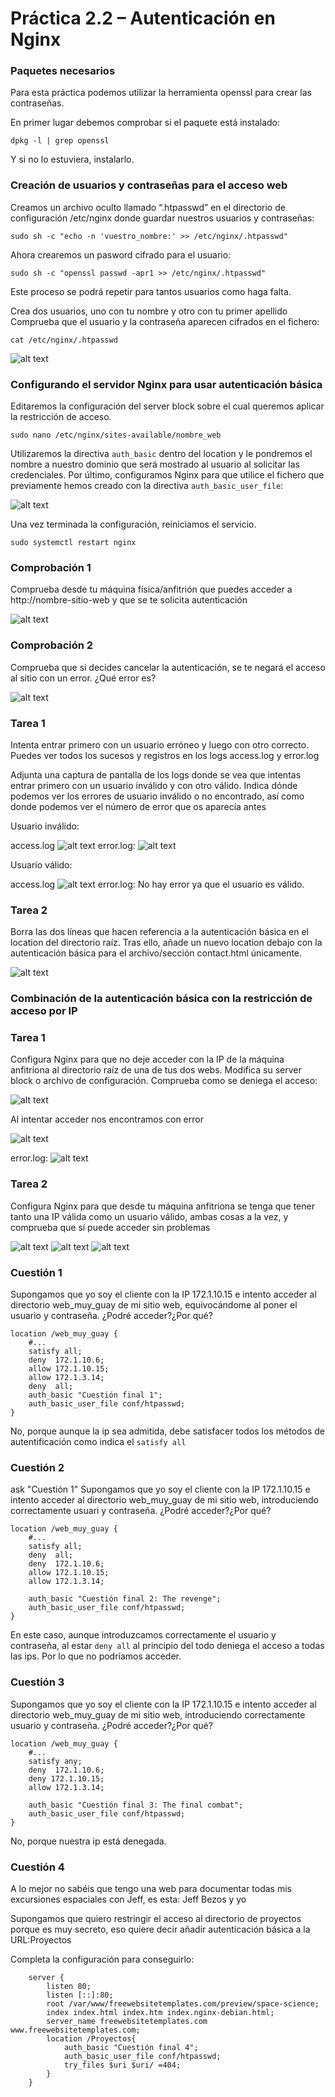 # Práctica 2.2 – Autenticación en Nginx

### Paquetes necesarios

Para esta práctica podemos utilizar la herramienta openssl para crear las contraseñas.

En primer lugar debemos comprobar si el paquete está instalado:

```
dpkg -l | grep openssl
```

Y si no lo estuviera, instalarlo.

### Creación de usuarios y contraseñas para el acceso web
Creamos un archivo oculto llamado “.htpasswd” en el directorio de configuración /etc/nginx donde guardar nuestros usuarios y contraseñas:

```
sudo sh -c "echo -n 'vuestro_nombre:' >> /etc/nginx/.htpasswd"
```
Ahora crearemos un pasword cifrado para el usuario:

```
sudo sh -c "openssl passwd -apr1 >> /etc/nginx/.htpasswd"
```

Este proceso se podrá repetir para tantos usuarios como haga falta.

Crea dos usuarios, uno con tu nombre y otro con tu primer apellido
Comprueba que el usuario y la contraseña aparecen cifrados en el fichero:
```
cat /etc/nginx/.htpasswd
```
![alt text](assets/images/image-21.png)

### Configurando el servidor Nginx para usar autenticación básica

Editaremos la configuración del server block sobre el cual queremos aplicar la restricción de acceso.

```
sudo nano /etc/nginx/sites-available/nombre_web
```
Utilizaremos la directiva `auth_basic` dentro del location y le pondremos el nombre a nuestro dominio que será mostrado al usuario al solicitar las credenciales. Por último, configuramos Nginx para que utilice el fichero que previamente hemos creado con la directiva `auth_basic_user_file`:

![alt text](assets/images/image-22.png)

Una vez terminada la configuración, reiniciamos el servicio.
```
sudo systemctl restart nginx
```

### Comprobación 1

Comprueba desde tu máquina física/anfitrión que puedes acceder a http://nombre-sitio-web y que se te solicita autenticación

![alt text](assets/images/image-23.png)

### Comprobación 2

Comprueba que si decides cancelar la autenticación, se te negará el acceso al sitio con un error. ¿Qué error es?

![alt text](assets/images/image-24.png)

### Tarea 1

Intenta entrar primero con un usuario erróneo y luego con otro correcto. Puedes ver todos los sucesos y registros en los logs access.log y error.log

Adjunta una captura de pantalla de los logs donde se vea que intentas entrar primero con un usuario inválido y con otro válido. Indica dónde podemos ver los errores de usuario inválido o no encontrado, así como donde podemos ver el número de error que os aparecía antes

Usuario inválido:

access.log
![alt text](assets/images/image-25.png)
error.log:
![alt text](assets/images/image-26.png)

Usuario válido:

access.log
![alt text](assets/images/image-27.png)
error.log:
No hay error ya que el usuario es válido.

### Tarea 2

Borra las dos líneas que hacen referencia a la autenticación básica en el location del directorio raíz. Tras ello, añade un nuevo location debajo con la autenticación básica para el archivo/sección contact.html únicamente.

![alt text](assets/images/image-28.png)

### Combinación de la autenticación básica con la restricción de acceso por IP

### Tarea 1

Configura Nginx para que no deje acceder con la IP de la máquina anfitriona al directorio raíz de una de tus dos webs. Modifica su server block o archivo de configuración. Comprueba como se deniega el acceso:

![alt text](assets/images/image-29.png)

Al intentar acceder nos encontramos con error

![alt text](assets/images/image-30.png)

error.log:
![alt text](assets/images/image-31.png)

### Tarea 2

Configura Nginx para que desde tu máquina anfitriona se tenga que tener tanto una IP válida como un usuario válido, ambas cosas a la vez, y comprueba que sí puede acceder sin problemas

![alt text](assets/images/image-32.png)
![alt text](assets/images/image-33.png)
![alt text](assets/images/image-34.png)

### Cuestión 1

Supongamos que yo soy el cliente con la IP 172.1.10.15 e intento acceder al directorio web_muy_guay de mi sitio web, equivocándome al poner el usuario y contraseña. ¿Podré acceder?¿Por qué?

```
location /web_muy_guay {
    #...
    satisfy all;    
    deny  172.1.10.6;
    allow 172.1.10.15;
    allow 172.1.3.14;
    deny  all;
    auth_basic "Cuestión final 1";
    auth_basic_user_file conf/htpasswd;
}
```

No, porque aunque la ip sea admitida, debe satisfacer todos los métodos de autentificación como indica el `satisfy all`

### Cuestión 2

ask "Cuestión 1" Supongamos que yo soy el cliente con la IP 172.1.10.15 e intento acceder al directorio web_muy_guay de mi sitio web, introduciendo correctamente usuari y contraseña. ¿Podré acceder?¿Por qué?

```
location /web_muy_guay {
    #...
    satisfy all;    
    deny  all;
    deny  172.1.10.6;
    allow 172.1.10.15;
    allow 172.1.3.14;

    auth_basic "Cuestión final 2: The revenge";
    auth_basic_user_file conf/htpasswd;
}
```

En este caso, aunque introduzcamos correctamente el usuario y contraseña, al estar `deny all` al principio del todo deniega el acceso a todas las ips. Por lo que no podríamos acceder.

### Cuestión 3

Supongamos que yo soy el cliente con la IP 172.1.10.15 e intento acceder al directorio web_muy_guay de mi sitio web, introduciendo correctamente usuario y contraseña. ¿Podré acceder?¿Por qué?

```
location /web_muy_guay {
    #...
    satisfy any;    
    deny  172.1.10.6;
    deny 172.1.10.15;
    allow 172.1.3.14;

    auth_basic "Cuestión final 3: The final combat";
    auth_basic_user_file conf/htpasswd;
}
```

No, porque nuestra ip está denegada.

### Cuestión 4
A lo mejor no sabéis que tengo una web para documentar todas mis excursiones espaciales con Jeff, es esta: Jeff Bezos y yo

Supongamos que quiero restringir el acceso al directorio de proyectos porque es muy secreto, eso quiere decir añadir autenticación básica a la URL:Proyectos

Completa la configuración para conseguirlo:

```
    server {
        listen 80;
        listen [::]:80;
        root /var/www/freewebsitetemplates.com/preview/space-science;
        index index.html index.htm index.nginx-debian.html;
        server_name freewebsitetemplates.com www.freewebsitetemplates.com;
        location /Proyectos{
            auth_basic "Cuestión final 4";
            auth_basic_user_file conf/htpasswd;
            try_files $uri $uri/ =404;
        }
    }
```